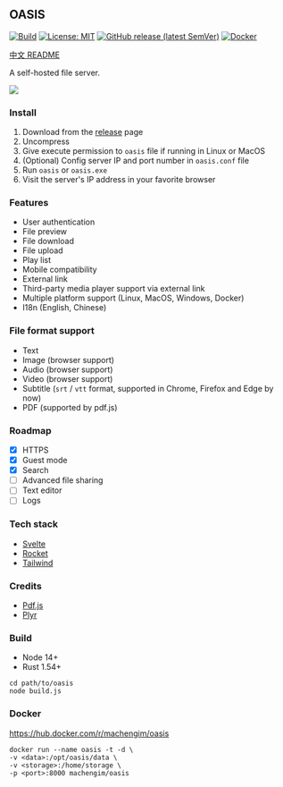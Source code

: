 ## OASIS

[![Build](https://github.com/machengim/oasis/actions/workflows/build_release.yml/badge.svg)](https://github.com/machengim/oasis/actions/workflows/build_release.yml) [![License: MIT](https://img.shields.io/badge/License-MIT-yellow.svg)](https://github.com/machengim/oasis/blob/main/LICENSE-MIT) [![GitHub release (latest SemVer)](https://img.shields.io/github/v/release/machengim/oasis)](https://github.com/machengim/oasis/releases) [![Docker](https://img.shields.io/badge/docker-v0.2.4-orange)](https://hub.docker.com/r/machengim/oasis)

[中文 README](https://github.com/machengim/oasis/blob/main/README_cn.md)

A self-hosted file server.

![](https://github.com/machengim/oasis/blob/main/doc/demo.png?raw=true)

### Install

1. Download from the [release](https://github.com/machengim/oasis/releases) page
2. Uncompress
3. Give execute permission to `oasis` file if running in Linux or MacOS
4. (Optional) Config server IP and port number in `oasis.conf` file
5. Run `oasis` or `oasis.exe`
6. Visit the server's IP address in your favorite browser

### Features

- User authentication
- File preview
- File download
- File upload
- Play list
- Mobile compatibility
- External link
- Third-party media player support via external link
- Multiple platform support (Linux, MacOS, Windows, Docker)
- I18n (English, Chinese)

### File format support

- Text
- Image (browser support)
- Audio (browser support)
- Video (browser support)
- Subtitle (`srt` / `vtt` format, supported in Chrome, Firefox and Edge by now)
- PDF (supported by pdf.js)

### Roadmap

- [x] HTTPS
- [x] Guest mode
- [x] Search
- [ ] Advanced file sharing
- [ ] Text editor
- [ ] Logs

### Tech stack

- [Svelte](https://svelte.dev)
- [Rocket](https://rocket.rs)
- [Tailwind](https://tailwindcss.com)

### Credits

- [Pdf.js](https://mozilla.github.io/pdf.js)
- [Plyr](https://plyr.io)

### Build

- Node 14+
- Rust 1.54+

```
cd path/to/oasis
node build.js
```

### Docker

https://hub.docker.com/r/machengim/oasis

```
docker run --name oasis -t -d \
-v <data>:/opt/oasis/data \
-v <storage>:/home/storage \
-p <port>:8000 machengim/oasis
```
